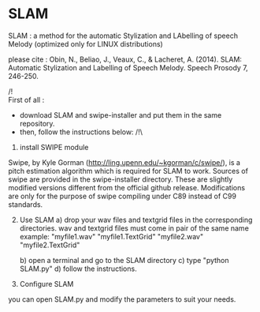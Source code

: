 SLAM
====

SLAM : a method for the automatic Stylization and LAbelling of speech Melody
(optimized only for LINUX distributions)


please cite :  Obin, N., Beliao, J., Veaux, C., & Lacheret, A. (2014). 
               SLAM: Automatic Stylization and Labelling of Speech Melody. 
               Speech Prosody 7, 246-250.

/!\
First of all :
- download SLAM and swipe-installer and put them in the same repository.
- then, follow the instructions below:
/!\

1) install SWIPE module

Swipe, by Kyle Gorman (http://ling.upenn.edu/~kgorman/c/swipe/),  is a pitch estimation algorithm which is required for SLAM to work. 
Sources of swipe are provided in the swipe-installer directory. These are slightly modified versions different from the official github release. Modifications are only for the purpose of swipe compiling under C89 instead of C99 standards.
  
2) Use SLAM
   a) drop your wav files and textgrid files in the corresponding directories. wav and textgrid files must come in pair of the same name 
     example:
     "myfile1.wav" "myfile1.TextGrid" "myfile2.wav" "myfile2.TextGrid"

   b) open a terminal and go to the SLAM directory
   c) type "python SLAM.py"
   d) follow the instructions.

3) Configure SLAM

you can open SLAM.py and modify the parameters to suit your needs. 
